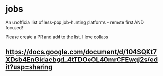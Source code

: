 # jobs
An unofficial list of less-pop job-hunting platforms - remote first AND focused!

Please create a PR and add to the list. I love collabs 


## https://docs.google.com/document/d/104SQKt7XDsb4EnGidacbgd_4tTDOeOL40mrCFEwqj2s/edit?usp=sharing
